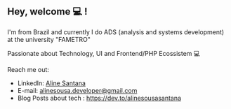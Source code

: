 ## Hey, welcome 💻 !  

I'm from Brazil and currently I do ADS (analysis and systems development) at the university "FAMETRO"
<p>Passionate about Technology, UI and Frontend/PHP Ecossistem 💻</p>


Reach me out:
* LinkedIn: [Aline Santana](https://www.linkedin.com/in/aline-sousa-santana-131535256/)
* E-mail: alinesousa.developer@gmail.com
* Blog Posts about tech : https://dev.to/alinesousasantana
